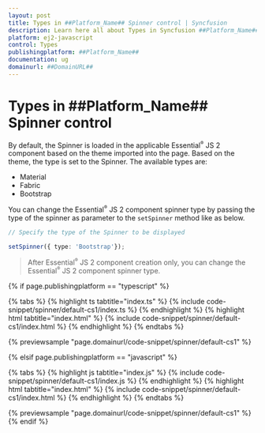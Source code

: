 ```yaml
---
layout: post
title: Types in ##Platform_Name## Spinner control | Syncfusion
description: Learn here all about Types in Syncfusion ##Platform_Name## Spinner control of Syncfusion Essential JS 2 and more.
platform: ej2-javascript
control: Types 
publishingplatform: ##Platform_Name##
documentation: ug
domainurl: ##DomainURL##
---
```


# Types in ##Platform_Name## Spinner control

By default, the Spinner is loaded in the applicable Essential<sup style="font-size:70%">&reg;</sup> JS 2 component based on the theme imported into the page. Based on the theme, the type is set to the Spinner.
The available types are:
* Material
* Fabric
* Bootstrap

You can change the Essential<sup style="font-size:70%">&reg;</sup> JS 2 component spinner type by passing the type of the spinner as parameter to the `setSpinner` method like as below.

```ts
// Specify the type of the Spinner to be displayed

setSpinner({ type: 'Bootstrap'});
```

> After Essential<sup style="font-size:70%">&reg;</sup> JS 2 component creation only, you can change the Essential<sup style="font-size:70%">&reg;</sup> JS 2 component spinner type.

{% if page.publishingplatform == "typescript" %}

 {% tabs %}
{% highlight ts tabtitle="index.ts" %}
{% include code-snippet/spinner/default-cs1/index.ts %}
{% endhighlight %}
{% highlight html tabtitle="index.html" %}
{% include code-snippet/spinner/default-cs1/index.html %}
{% endhighlight %}
{% endtabs %}
        
{% previewsample "page.domainurl/code-snippet/spinner/default-cs1" %}

{% elsif page.publishingplatform == "javascript" %}

{% tabs %}
{% highlight js tabtitle="index.js" %}
{% include code-snippet/spinner/default-cs1/index.js %}
{% endhighlight %}
{% highlight html tabtitle="index.html" %}
{% include code-snippet/spinner/default-cs1/index.html %}
{% endhighlight %}
{% endtabs %}

{% previewsample "page.domainurl/code-snippet/spinner/default-cs1" %}
{% endif %}